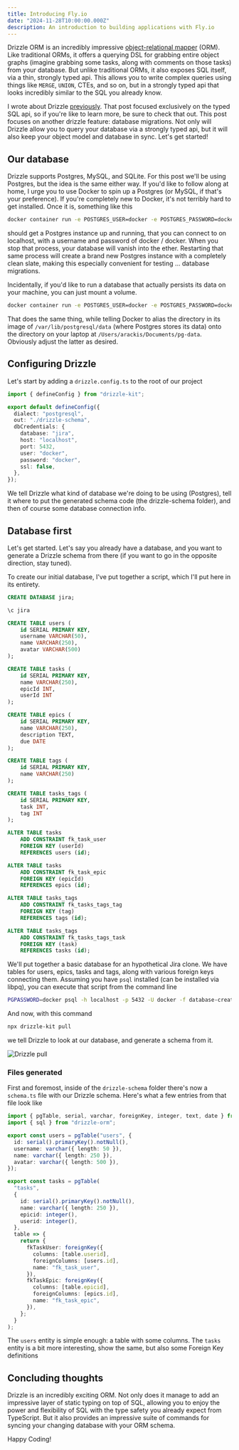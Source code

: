 ```yaml
---
title: Introducing Fly.io
date: "2024-11-28T10:00:00.000Z"
description: An introduction to building applications with Fly.io
---
```


Drizzle ORM is an incredibly impressive [object-relational mapper](https://en.wikipedia.org/wiki/Object%E2%80%93relational_mapping) (ORM). Like traditional ORMs, it offers a querying DSL for grabbing entire object graphs (imagine grabbing some tasks, along with comments on those tasks) from your database. But unlike traditional ORMs, it also exposes SQL itself, via a thin, strongly typed api. This allows you to write complex queries using things like `MERGE`, `UNION`, CTEs, and so on, but in a strongly typed api that looks incredibly similar to the SQL you already know.

I wrote about Drizzle [previously](https://frontendmasters.com/blog/introducing-drizzle/). That post focused exclusively on the typed SQL api, so if you're like to learn more, be sure to check that out. This post focuses on another drizzle feature: database migrations. Not only will Drizzle allow you to query your database via a strongly typed api, but it will also keep your object model and database in sync. Let's get started!

## Our database

Drizzle supports Postgres, MySQL, and SQLite. For this post we'll be using Postgres, but the idea is the same either way. If you'd like to follow along at home, I urge you to use Docker to spin up a Postgres (or MySQL, if that's your preference). If you're completely new to Docker, it's not terribly hard to get installed. Once it is, something like this

```bash
docker container run -e POSTGRES_USER=docker -e POSTGRES_PASSWORD=docker -p 5432:5432 postgres:17.2-alpine3.20
```

should get a Postgres instance up and running, that you can connect to on localhost, with a username and password of docker / docker. When you stop that process, your database will vanish into the ether. Restarting that same process will create a brand new Postgres instance with a completely clean slate, making this especially convenient for testing ... database migrations.

Incidentally, if you'd like to run a database that actually persists its data on your machine, you can just mount a volume.

```bash
docker container run -e POSTGRES_USER=docker -e POSTGRES_PASSWORD=docker -p 5432:5432 -v /Users/arackis/Documents/pg-data:/var/lib/postgresql/data postgres:17.2-alpine3.20
```

That does the same thing, while telling Docker to alias the directory in its image of `/var/lib/postgresql/data` (where Postgres stores its data) onto the directory on your laptop at `/Users/arackis/Documents/pg-data`. Obviously adjust the latter as desired.

## Configuring Drizzle

Let's start by adding a `drizzle.config.ts` to the root of our project

```ts
import { defineConfig } from "drizzle-kit";

export default defineConfig({
  dialect: "postgresql",
  out: "./drizzle-schema",
  dbCredentials: {
    database: "jira",
    host: "localhost",
    port: 5432,
    user: "docker",
    password: "docker",
    ssl: false,
  },
});
```

We tell Drizzle what kind of database we're doing to be using (Postgres), tell it where to put the generated schema code (the drizzle-schema folder), and then of course some database connection info.

## Database first

Let's get started. Let's say you already have a database, and you want to generate a Drizzle schema from there (if you want to go in the opposite direction, stay tuned).

To create our initial database, I've put together a script, which I'll put here in its entirety.

```sql
CREATE DATABASE jira;

\c jira

CREATE TABLE users (
    id SERIAL PRIMARY KEY,
    username VARCHAR(50),
    name VARCHAR(250),
    avatar VARCHAR(500)
);

CREATE TABLE tasks (
    id SERIAL PRIMARY KEY,
    name VARCHAR(250),
    epicId INT,
    userId INT
);

CREATE TABLE epics (
    id SERIAL PRIMARY KEY,
    name VARCHAR(250),
    description TEXT,
    due DATE
);

CREATE TABLE tags (
    id SERIAL PRIMARY KEY,
    name VARCHAR(250)
);

CREATE TABLE tasks_tags (
    id SERIAL PRIMARY KEY,
    task INT,
    tag INT
);

ALTER TABLE tasks
    ADD CONSTRAINT fk_task_user
    FOREIGN KEY (userId)
    REFERENCES users (id);

ALTER TABLE tasks
    ADD CONSTRAINT fk_task_epic
    FOREIGN KEY (epicId)
    REFERENCES epics (id);

ALTER TABLE tasks_tags
    ADD CONSTRAINT fk_tasks_tags_tag
    FOREIGN KEY (tag)
    REFERENCES tags (id);

ALTER TABLE tasks_tags
    ADD CONSTRAINT fk_tasks_tags_task
    FOREIGN KEY (task)
    REFERENCES tasks (id);
```

We'll put together a basic database for an hypothetical Jira clone. We have tables for users, epics, tasks and tags, along with various foreign keys connecting them. Assuming you have `psql` installed (can be installed via libpq), you can execute that script from the command line

```bash
PGPASSWORD=docker psql -h localhost -p 5432 -U docker -f database-creation-script.sql
```

And now, with this command

```bash
npx drizzle-kit pull
```

we tell Drizzle to look at our database, and generate a schema from it.

![Drizzle pull](/drizzle-migrations/drizzle-pull.png)

### Files generated

First and foremost, inside of the `drizzle-schema` folder there's now a `schema.ts` file with our Drizzle schema. Here's what a few entries from that file look like

```ts
import { pgTable, serial, varchar, foreignKey, integer, text, date } from "drizzle-orm/pg-core";
import { sql } from "drizzle-orm";

export const users = pgTable("users", {
  id: serial().primaryKey().notNull(),
  username: varchar({ length: 50 }),
  name: varchar({ length: 250 }),
  avatar: varchar({ length: 500 }),
});

export const tasks = pgTable(
  "tasks",
  {
    id: serial().primaryKey().notNull(),
    name: varchar({ length: 250 }),
    epicid: integer(),
    userid: integer(),
  },
  table => {
    return {
      fkTaskUser: foreignKey({
        columns: [table.userid],
        foreignColumns: [users.id],
        name: "fk_task_user",
      }),
      fkTaskEpic: foreignKey({
        columns: [table.epicid],
        foreignColumns: [epics.id],
        name: "fk_task_epic",
      }),
    };
  }
);
```

The `users` entity is simple enough: a table with some columns. The `tasks` entity is a bit more interesting, show the same, but also some Foreign Key definitions

## Concluding thoughts

Drizzle is an incredibly exciting ORM. Not only does it manage to add an impressive layer of static typing on top of SQL, allowing you to enjoy the power and flexibility of SQL with the type safety you already expect from TypeScript. But it also provides an impressive suite of commands for syncing your changing database with your ORM schema.

Happy Coding!
